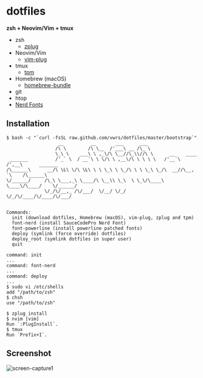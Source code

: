 dotfiles
===
**zsh + Neovim/Vim + tmux**

- zsh
  - [zplug](https://github.com/zplug/zplug)
- Neovim/Vim
  - [vim-plug](https://github.com/junegunn/vim-plug)
- tmux
  - [tpm](https://github.com/tmux-plugins/tpm)
- Homebrew (macOS)
  - [homebrew-bundle](https://github.com/Homebrew/homebrew-bundle)
- git
- htop
- [Nerd Fonts](https://github.com/ryanoasis/nerd-fonts)

## Installation
```
$ bash -c "`curl -fsSL raw.github.com/vwrs/dotfiles/master/bootstrap`"
                   __          __       ___      ___
                  /\ \        /\ \__  /'___\ __ /\_ \
                  \_\ \    ___\ \ ,_\/\ \__//\_\\//\ \      __    ____
 _______          /'_` \  / __`\ \ \/\ \ ,__\/\ \ \ \ \   /'__`\ /',__\      _______
/\______\      __/\ \L\ \/\ \L\ \ \ \_\ \ \_/\ \ \ \_\ \_/\  __//\__, `\    /\______\
\/______/     /\_\ \___,_\ \____/\ \__\\ \_\  \ \_\/\____\ \____\/\____/    \/______/
              \/_/\/__,_ /\/___/  \/__/ \/_/   \/_/\/____/\/____/\/___/


Commands:
  init (download dotfiles, Homebrew (macOS), vim-plug, zplug and tpm)
  font-nerd (install SauceCodePro Nerd Font)
  font-powerline (install powerline patched fonts)
  deploy (symlink (force override) dotfiles)
  deploy_root (symlink dotfiles in super user)
  quit

command: init
...
command: font-nerd
...
command: deploy
...
$ sudo vi /etc/shells
add "/path/to/zsh"
$ chsh
use "/path/to/zsh"

$ zplug install
$ nvim [vim]
Run `:PlugInstall`.
$ tmux
Run `Prefix+I`.
```

## Screenshot
![screen-capture1](https://github.com/vwrs/dotfiles/blob/imgs/imgs/screen-capture1.png)

